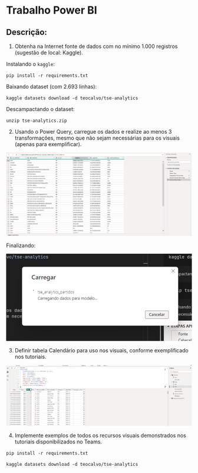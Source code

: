 # Trabalho Power BI

## Descrição:

1. Obtenha na Internet fonte de dados com no mínimo 1.000 registros (sugestão de local: Kaggle).

Instalando o `kaggle`:

```shell
pip install -r requirements.txt
```

Baixando dataset (com 2.693 linhas):

```shell
kaggle datasets download -d teocalvo/tse-analytics
```

Descampactando o dataset:

```
unzip tse-analytics.zip
```

2. Usando o Power Query, carregue os dados e realize ao menos 3 transformações, mesmo que não sejam necessárias para os visuais (apenas para exemplificar).

![alt text](image-3.png)

Finalizando:

![alt text](image-2.png)

3. Definir tabela Calendário para uso nos visuais, conforme exemplificado nos tutoriais.

![alt text](image-4.png)


4. Implemente exemplos de todos os recursos visuais demonstrados nos tutoriais disponibilizados no Teams.

```shell
pip install -r requirements.txt
```

```shell
kaggle datasets download -d teocalvo/tse-analytics
```